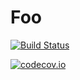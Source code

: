 # Foo

[![Build Status](https://travis-ci.org/KristofferC/Foo.jl.svg?branch=master)](https://travis-ci.org/KristofferC/Foo.jl)

[![codecov.io](http://codecov.io/github/KristofferC/Foo.jl/coverage.svg?branch=master)](http://codecov.io/github/KristofferC/Foo.jl?branch=master)
